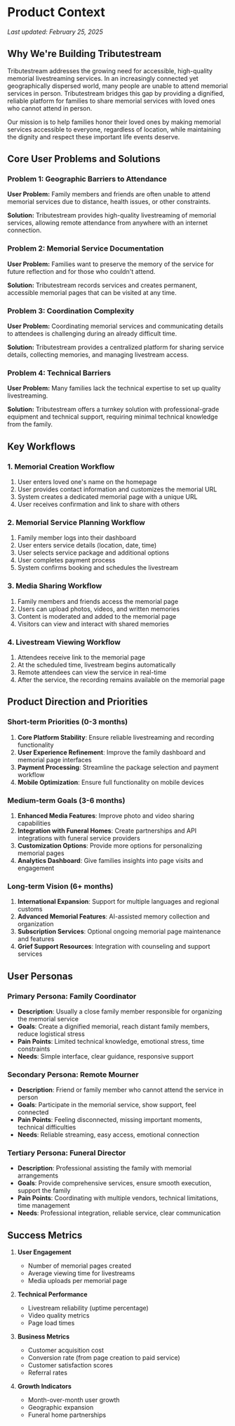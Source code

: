 # Product Context

*Last updated: February 25, 2025*

## Why We're Building Tributestream

Tributestream addresses the growing need for accessible, high-quality memorial livestreaming services. In an increasingly connected yet geographically dispersed world, many people are unable to attend memorial services in person. Tributestream bridges this gap by providing a dignified, reliable platform for families to share memorial services with loved ones who cannot attend in person.

Our mission is to help families honor their loved ones by making memorial services accessible to everyone, regardless of location, while maintaining the dignity and respect these important life events deserve.

## Core User Problems and Solutions

### Problem 1: Geographic Barriers to Attendance
**User Problem:** Family members and friends are often unable to attend memorial services due to distance, health issues, or other constraints.

**Solution:** Tributestream provides high-quality livestreaming of memorial services, allowing remote attendance from anywhere with an internet connection.

### Problem 2: Memorial Service Documentation
**User Problem:** Families want to preserve the memory of the service for future reflection and for those who couldn't attend.

**Solution:** Tributestream records services and creates permanent, accessible memorial pages that can be visited at any time.

### Problem 3: Coordination Complexity
**User Problem:** Coordinating memorial services and communicating details to attendees is challenging during an already difficult time.

**Solution:** Tributestream provides a centralized platform for sharing service details, collecting memories, and managing livestream access.

### Problem 4: Technical Barriers
**User Problem:** Many families lack the technical expertise to set up quality livestreaming.

**Solution:** Tributestream offers a turnkey solution with professional-grade equipment and technical support, requiring minimal technical knowledge from the family.

## Key Workflows

### 1. Memorial Creation Workflow
1. User enters loved one's name on the homepage
2. User provides contact information and customizes the memorial URL
3. System creates a dedicated memorial page with a unique URL
4. User receives confirmation and link to share with others

### 2. Memorial Service Planning Workflow
1. Family member logs into their dashboard
2. User enters service details (location, date, time)
3. User selects service package and additional options
4. User completes payment process
5. System confirms booking and schedules the livestream

### 3. Media Sharing Workflow
1. Family members and friends access the memorial page
2. Users can upload photos, videos, and written memories
3. Content is moderated and added to the memorial page
4. Visitors can view and interact with shared memories

### 4. Livestream Viewing Workflow
1. Attendees receive link to the memorial page
2. At the scheduled time, livestream begins automatically
3. Remote attendees can view the service in real-time
4. After the service, the recording remains available on the memorial page

## Product Direction and Priorities

### Short-term Priorities (0-3 months)
1. **Core Platform Stability**: Ensure reliable livestreaming and recording functionality
2. **User Experience Refinement**: Improve the family dashboard and memorial page interfaces
3. **Payment Processing**: Streamline the package selection and payment workflow
4. **Mobile Optimization**: Ensure full functionality on mobile devices

### Medium-term Goals (3-6 months)
1. **Enhanced Media Features**: Improve photo and video sharing capabilities
2. **Integration with Funeral Homes**: Create partnerships and API integrations with funeral service providers
3. **Customization Options**: Provide more options for personalizing memorial pages
4. **Analytics Dashboard**: Give families insights into page visits and engagement

### Long-term Vision (6+ months)
1. **International Expansion**: Support for multiple languages and regional customs
2. **Advanced Memorial Features**: AI-assisted memory collection and organization
3. **Subscription Services**: Optional ongoing memorial page maintenance and features
4. **Grief Support Resources**: Integration with counseling and support services

## User Personas

### Primary Persona: Family Coordinator
- **Description**: Usually a close family member responsible for organizing the memorial service
- **Goals**: Create a dignified memorial, reach distant family members, reduce logistical stress
- **Pain Points**: Limited technical knowledge, emotional stress, time constraints
- **Needs**: Simple interface, clear guidance, responsive support

### Secondary Persona: Remote Mourner
- **Description**: Friend or family member who cannot attend the service in person
- **Goals**: Participate in the memorial service, show support, feel connected
- **Pain Points**: Feeling disconnected, missing important moments, technical difficulties
- **Needs**: Reliable streaming, easy access, emotional connection

### Tertiary Persona: Funeral Director
- **Description**: Professional assisting the family with memorial arrangements
- **Goals**: Provide comprehensive services, ensure smooth execution, support the family
- **Pain Points**: Coordinating with multiple vendors, technical limitations, time management
- **Needs**: Professional integration, reliable service, clear communication

## Success Metrics

1. **User Engagement**
   - Number of memorial pages created
   - Average viewing time for livestreams
   - Media uploads per memorial page

2. **Technical Performance**
   - Livestream reliability (uptime percentage)
   - Video quality metrics
   - Page load times

3. **Business Metrics**
   - Customer acquisition cost
   - Conversion rate (from page creation to paid service)
   - Customer satisfaction scores
   - Referral rates

4. **Growth Indicators**
   - Month-over-month user growth
   - Geographic expansion
   - Funeral home partnerships
